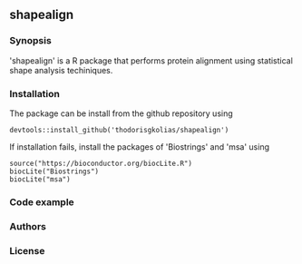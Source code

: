## shapealign

### Synopsis

'shapealign' is a R package that performs protein alignment using statistical shape analysis techiniques.

### Installation
The package can be install from the github repository using 
```{.r}
devtools::install_github('thodorisgkolias/shapealign')
```
If installation fails, install the packages of 'Biostrings' and 'msa' using
```{.r}
source("https://bioconductor.org/biocLite.R")
biocLite("Biostrings")
biocLite("msa")
```

### Code example

### Authors

### License


